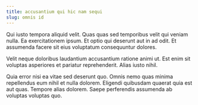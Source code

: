 ```yaml
---
title: accusantium qui hic nam sequi
slug: omnis id
---
```


Qui iusto tempora aliquid velit. Quas quas sed temporibus velit qui veniam nulla. Ea exercitationem ipsum. Et optio qui deserunt aut in ad odit. Et assumenda facere sit eius voluptatum consequuntur dolores.

Velit neque doloribus laudantium accusantium ratione animi ut. Est enim sit voluptas asperiores et pariatur reprehenderit. Alias iusto nihil.

Quia error nisi ea vitae sed deserunt quo. Omnis nemo quas minima repellendus eum nihil et nulla dolorem. Eligendi quibusdam quaerat quia est aut quas. Tempore alias dolorem. Saepe perferendis assumenda ab voluptas voluptas quo.
